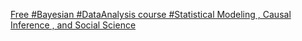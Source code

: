 [Free #Bayesian #DataAnalysis course   #Statistical Modeling , Causal Inference , and Social Science](https://qi.tc/qi/111134)
